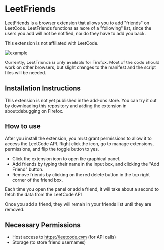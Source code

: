 # LeetFriends

LeetFriends is a browser extension that allows you to add "friends" on LeetCode. LeetFriends functions as more of a "following" list, since the users you add will not be notified, nor do they have to add you back.

This extension is not affiliated with LeetCode.

![example](https://raw.githubusercontent.com/ericanderson2/leet-friends/main/example.png)

Currently, LeetFriends is only available for Firefox. Most of the code should work on other browsers, but slight changes to the manifest and the script files will be needed.

## Installation Instructions

This extension is not yet published in the add-ons store. You can try it out by downloading this repository and adding the extension in about:debugging on Firefox.

## How to use

After you install the extension, you must grant permissions to allow it to access the LeetCode API. Right click the icon, go to manage extensions, permissions, and flip the toggle button to yes.

- Click the extension icon to open the graphical panel.
- Add friends by typing their name in the input box, and clicking the "Add Friend" button.
- Remove friends by clicking on the red delete button in the top right corner of the friend box.

Each time you open the panel or add a friend, it will take about a second to fetch the data from the LeetCode API.

Once you add a friend, they will remain in your friends list until they are removed.

## Necessary Permissions
- Host access to https://leetcode.com (for API calls)
- Storage (to store friend usernames)
